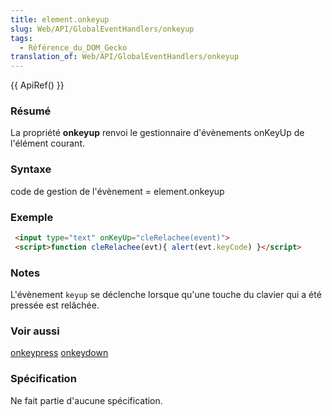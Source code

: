 ```yaml
---
title: element.onkeyup
slug: Web/API/GlobalEventHandlers/onkeyup
tags:
  - Référence_du_DOM_Gecko
translation_of: Web/API/GlobalEventHandlers/onkeyup
---
```

{{ ApiRef() }}

### Résumé

La propriété **onkeyup** renvoi le gestionnaire d'évènements onKeyUp de l'élément courant.

### Syntaxe

code de gestion de l'évènement = element.onkeyup

### Exemple

```html
 <input type="text" onKeyUp="cleRelachee(event)">
 <script>function cleRelachee(evt){ alert(evt.keyCode) }</script>
```

### Notes

L'évènement `keyup` se déclenche lorsque qu'une touche du clavier qui a été pressée est relâchée.

### Voir aussi

[onkeypress](/fr/DOM/element.onkeypress) [onkeydown](/fr/DOM/element.onkeydown)

### Spécification

Ne fait partie d'aucune spécification.
